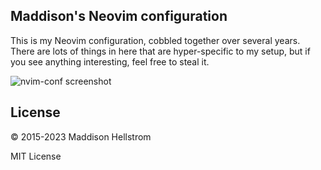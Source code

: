 ## Maddison's Neovim configuration

This is my Neovim configuration, cobbled together over several
years. There are lots of things in here that are hyper-specific to my setup, but if you see anything interesting, feel free to steal it.

![nvim-conf screenshot](https://user-images.githubusercontent.com/21299126/159453973-ff39d626-d06a-412b-a12b-42143d6b7c5b.png)

## License

&copy; 2015-2023 Maddison Hellstrom

MIT License
